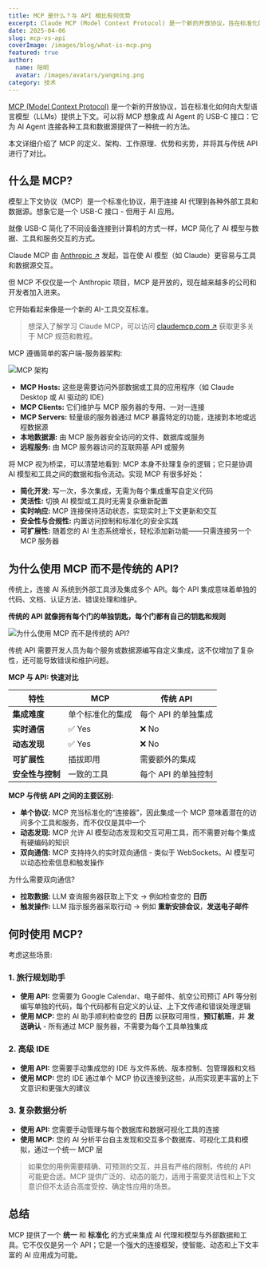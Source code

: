 ```yaml
---
title: MCP 是什么？与 API 相比有何优势
excerpt: Claude MCP (Model Context Protocol) 是一个新的开放协议，旨在标准化如何向大型语言模型（LLMs）提供上下文。可以將 MCP 想象成 AI Agent 的 USB-C 接口：它为 AI Agent 连接各种工具和数据源提供了一种统一的方法。本文我们将详细介绍 MCP 的定义、架构、工作原理、优势和劣势，以及与传统 API 的对比。
date: 2025-04-06
slug: mcp-vs-api
coverImage: /images/blog/what-is-mcp.png
featured: true
author:
  name: 阳明
  avatar: /images/avatars/yangming.png
category: 技术
---
```


[MCP (Model Context Protocol)](/) 是一个新的开放协议，旨在标准化如何向大型语言模型（LLMs）提供上下文。可以将 MCP 想象成 AI Agent 的 USB-C 接口：它为 AI Agent 连接各种工具和数据源提供了一种统一的方法。

本文详细介绍了 MCP 的定义、架构、工作原理、优势和劣势，并将其与传统 API 进行了对比。

## 什么是 MCP?

模型上下文协议（MCP）是一个标准化协议，用于连接 AI 代理到各种外部工具和数据源。想象它是一个 USB-C 接口 - 但用于 AI 应用。

就像 USB-C 简化了不同设备连接到计算机的方式一样，MCP 简化了 AI 模型与数据、工具和服务交互的方式。

Claude MCP 由 [Anthropic ↗](https://www.anthropic.com/news/model-context-protocol) 发起，旨在使 AI 模型（如 Claude）更容易与工具和数据源交互。

但 MCP 不仅仅是一个 Anthropic 项目，MCP 是开放的，现在越来越多的公司和开发者加入进来。

它开始看起来像是一个新的 AI-工具交互标准。

> 想深入了解学习 Claude MCP，可以访问 [claudemcp.com ↗](https://www.claudemcp.com) 获取更多关于 MCP 规范和教程。

MCP 遵循简单的客户端-服务器架构:

![MCP 架构](/images/blog/what-is-mcp.png)

- **MCP Hosts:** 这些是需要访问外部数据或工具的应用程序（如 Claude Desktop 或 AI 驱动的 IDE）
- **MCP Clients:** 它们维护与 MCP 服务器的专用、一对一连接
- **MCP Servers:** 轻量级的服务器通过 MCP 暴露特定的功能，连接到本地或远程数据源
- **本地数据源:** 由 MCP 服务器安全访问的文件、数据库或服务
- **远程服务:** 由 MCP 服务器访问的互联网基 API 或服务

将 MCP 视为桥梁，可以清楚地看到: MCP 本身不处理复杂的逻辑；它只是协调 AI 模型和工具之间的数据和指令流动。实现 MCP 有很多好处：

- **简化开发:** 写一次，多次集成，无需为每个集成重写自定义代码
- **灵活性:** 切换 AI 模型或工具时无需复杂重新配置
- **实时响应:** MCP 连接保持活动状态，实现实时上下文更新和交互
- **安全性与合规性:** 内置访问控制和标准化的安全实践
- **可扩展性:** 随着您的 AI 生态系统增长，轻松添加新功能——只需连接另一个 MCP 服务器

## 为什么使用 MCP 而不是传统的 API?

传统上，连接 AI 系统到外部工具涉及集成多个 API。每个 API 集成意味着单独的代码、文档、认证方法、错误处理和维护。

**传统的 API 就像拥有每个门的单独钥匙，每个门都有自己的钥匙和规则**

![为什么使用 MCP 而不是传统的 API?](/images/blog/api-own-keys.png)

传统 API 需要开发人员为每个服务或数据源编写自定义集成，这不仅增加了复杂性，还可能导致错误和维护问题。

**MCP 与 API: 快速对比**

| 特性             | MCP              | 传统 API            |
| ---------------- | ---------------- | ------------------- |
| **集成难度**     | 单个标准化的集成 | 每个 API 的单独集成 |
| **实时通信**     | ✅ Yes           | ❌ No               |
| **动态发现**     | ✅ Yes           | ❌ No               |
| **可扩展性**     | 插拔即用         | 需要额外的集成      |
| **安全性与控制** | 一致的工具       | 每个 API 的单独控制 |

**MCP 与传统 API 之间的主要区别:**

- **单个协议:** MCP 充当标准化的“连接器”，因此集成一个 MCP 意味着潜在的访问多个工具和服务，而不仅仅是其中一个
- **动态发现:** MCP 允许 AI 模型动态发现和交互可用工具，而不需要对每个集成有硬编码的知识
- **双向通信:** MCP 支持持久的实时双向通信 - 类似于 WebSockets。AI 模型可以动态检索信息和触发操作

为什么需要双向通信?

- **拉取数据:** LLM 查询服务器获取上下文 → 例如检查您的 **日历**
- **触发操作:** LLM 指示服务器采取行动 → 例如 **重新安排会议**，**发送电子邮件**

## 何时使用 MCP?

考虑这些场景:

### 1. 旅行规划助手

- **使用 API:** 您需要为 Google Calendar、电子邮件、航空公司预订 API 等分别编写单独的代码，每个代码都有自定义的认证、上下文传递和错误处理逻辑
- **使用 MCP:** 您的 AI 助手顺利检查您的 **日历** 以获取可用性，**预订航班**，并 **发送确认** - 所有通过 MCP 服务器，不需要为每个工具单独集成

### 2. 高级 IDE

- **使用 API:** 您需要手动集成您的 IDE 与文件系统、版本控制、包管理器和文档
- **使用 MCP:** 您的 IDE 通过单个 MCP 协议连接到这些，从而实现更丰富的上下文意识和更强大的建议

### 3. 复杂数据分析

- **使用 API:** 您需要手动管理与每个数据库和数据可视化工具的连接
- **使用 MCP:** 您的 AI 分析平台自主发现和交互多个数据库、可视化工具和模拟，通过一个统一 MCP 层

> 如果您的用例需要精确、可预测的交互，并且有严格的限制，传统的 API 可能更合适。MCP 提供广泛的、动态的能力，适用于需要灵活性和上下文意识但不太适合高度受控、确定性应用的场景。

## 总结

MCP 提供了一个 **统一** 和 **标准化** 的方式来集成 AI 代理和模型与外部数据和工具。它不仅仅是另一个 API；它是一个强大的连接框架，使智能、动态和上下文丰富的 AI 应用成为可能。
